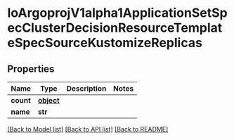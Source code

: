 # IoArgoprojV1alpha1ApplicationSetSpecClusterDecisionResourceTemplateSpecSourceKustomizeReplicas

## Properties
Name | Type | Description | Notes
------------ | ------------- | ------------- | -------------
**count** | [**object**](.md) |  | 
**name** | **str** |  | 

[[Back to Model list]](../README.md#documentation-for-models) [[Back to API list]](../README.md#documentation-for-api-endpoints) [[Back to README]](../README.md)


